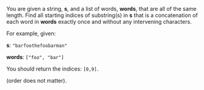 

You are given a string, **s**, and a list of words, **words**, that are all of the same length. Find all starting indices of substring(s) in **s** that is a concatenation of each word in **words** exactly once and without any intervening characters.



For example, given:<br />
**s**: `"barfoothefoobarman"`<br />
**words**: `["foo", "bar"]`



You should return the indices: `[0,9]`.<br />
(order does not matter).

